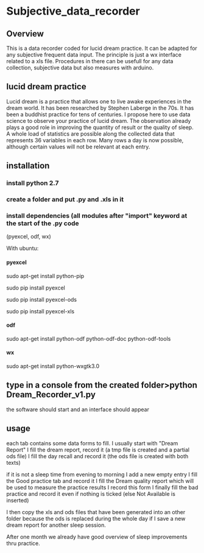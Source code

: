 # Subjective_data_recorder

## Overview
This is a data recorder coded for lucid dream practice. It can be adapted for any subjective frequent data input.
The principle is just a wx interface related to a xls file.
Procedures in there can be usefull for any data collection, subjective data but also measures with arduino.

## lucid dream practice
Lucid dream is a practice that allows one to live awake experiences in the dream world. It has been researched by Stephen Laberge in the 70s. It has been a buddhist practice for tens of centuries. 
I propose here to use data science to observe your practice of lucid dream. The observation already plays a good role in improving the quantity of result or the quality of sleep. A whole load of statistics are possible along the collected data that represents 36 variables in each row. Many rows a day is now possible, although certain values will not be relevant at each entry.

## installation

### install python 2.7 

### create a folder and put .py and .xls in it

### install dependencies (all modules after "import" keyword at the start of the .py code
(pyexcel, odf, wx)

With ubuntu:


#### pyexcel

sudo apt-get install python-pip

sudo pip install pyexcel

sudo pip install pyexcel-ods

sudo pip install pyexcel-xls

#### odf

sudo apt-get install python-odf python-odf-doc python-odf-tools

#### wx

sudo apt-get install python-wxgtk3.0



## type in a console from the created folder>python Dream_Recorder_v1.py


the software should start and an interface should appear

## usage
each tab contains some data forms to fill. I usually start with "Dream Report"
I fill the dream report, record it (a tmp file is created and a partial ods file)
I fill the day recall and record it (the ods file is created with both texts)

if it is not a sleep time from evening to morning I add a new empty entry
I fill the Good practice tab and record it
I fill the Dream quality report which will be used to measure the practice results
I record this form
I finally fill the bad practice and record it even if nothing is ticked (else Not Available is inserted)

I then copy the xls and ods files that have been generated into an other folder because the ods is replaced during the whole day if I save a new dream report for another sleep session.

After one month we already have good overview of sleep improvements thru practice.



